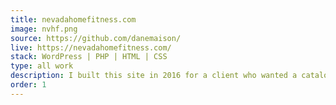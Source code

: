 ```yaml
---
title: nevadahomefitness.com
image: nvhf.png
source: https://github.com/danemaison/
live: https://nevadahomefitness.com/
stack: WordPress | PHP | HTML | CSS
type: all work
description: I built this site in 2016 for a client who wanted a catalog with products from all of the brands they offered. I used a webscraper to pull data from manufacturer's sites and import it into the catalog.
order: 1
---
```

